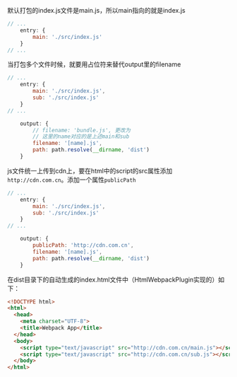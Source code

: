 默认打包的index.js文件是main.js，所以main指向的就是index.js

```js
// ...
	entry: {
		main: './src/index.js'
	}
// ...
```

当打包多个文件时候，就要用占位符来替代output里的filename

```js
// ...
	entry: {
		main: './src/index.js',
		sub: './src/index.js'
	}
// ...

	output: {
        // filename: 'bundle.js', 更改为
        // 这里的name对应的是上述main和sub
        filename: '[name].js',
        path: path.resolve(__dirname, 'dist')
    }
```

js文件统一上传到cdn上，要在html中的script的src属性添加`http://cdn.com.cn`。添加一个属性`publicPath`

```js
// ...
	entry: {
		main: './src/index.js',
		sub: './src/index.js'
	}
// ...

	output: {
        publicPath: 'http://cdn.com.cn',
        filename: '[name].js',
        path: path.resolve(__dirname, 'dist')
    }
```

在dist目录下的自动生成的index.html文件中（HtmlWebpackPlugin实现的）如下：

```html
<!DOCTYPE html>
<html>
  <head>
    <meta charset="UTF-8">
    <title>Webpack App</title>
  </head>
  <body>
  	<script type="text/javascript" src="http://cdn.com.cn/main.js"></script>
  	<script type="text/javascript" src="http://cdn.com.cn/sub.js"></script>
  </body>
</html>
```

